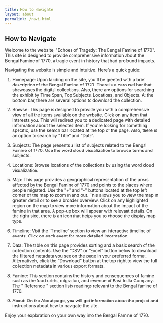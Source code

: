 ```yaml
---
title: How to Navigate
layout: about
permalink: /navi.html
---
```

## How to Navigate

Welcome to the website, "Echoes of Tragedy: The Bengal Famine of 1770". This site is designed to provide comprehensive information about the Bengal Famine of 1770, a tragic event in history that had profound impacts.

Navigating the website is simple and intuitive. Here's a quick guide:

1. Homepage: Upon landing on the site, you'll be greeted with a brief description of the Bengal Famine of 1770. There is a carousel bar that showcases the digital collections. Also, there are options for searching the exhibit by Time Span, Top Subjects, Locations, and Objects. At the bottom bar, there are several options to download the collection.

2. Browse: This page is designed to provide you with a comprehensive view of all the items available on the website. Click on any item that interests you. This will redirect you to a dedicated page with detailed information about the selected item. If you're looking for something specific, use the search bar located at the top of the page. Also, there is an option to search by “Title” and “Date”.

3. Subjects: The page presents a list of subjects related to the Bengal Famine of 1770. Use the word cloud visualization to browse terms and subjects.

4. Locations: Browse locations of the collections by using the word cloud visualization.

5. Map: This page provides a geographical representation of the areas affected by the Bengal Famine of 1770 and points to the places where people migrated. Use the "+" and "-" buttons located at the top left corner of the map to zoom in and out. This allows you to view the map in greater detail or to see a broader overview. Click on any highlighted region on the map to view more information about the impact of the famine in that area. A pop-up box will appear with relevant details. On the right side, there is an icon that helps you to choose the display map type.

6. Timeline: Visit the 'Timeline' section to view an interactive timeline of events. Click on each event for more detailed information. 

7. Data: The table on this page provides sorting and a basic search of the collection contents. Use the “CSV” or “Excel” button below to download the filtered metadata you see on the page in your preferred format. Alternatively, click the “Download” button at the top right to view the full collection metadata in various export formats.

8. Famine: This section contains the history and consequences of famine such as the food crisis, migration, and revenue of East India Company. The " Reference " section lists readings relevant to the Bengal famine of 1770.
  
9. About: On the About page, you will get information about the project and instructions about how to navigate the site.

Enjoy your exploration on your own way into the Bengal Famine of 1770.

